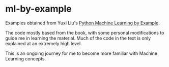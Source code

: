 # ml-by-example
Examples obtained from Yuxi Liu's [Python Machine Learning by Example](https://www.amazon.com/Python-Machine-Learning-Example-learning/dp/1783553111).

The code mostly based from the book, with some personal modifications to guide me in learning the material. Much of the code in the text is only explained at an extremely high level. 

This is an ongoing journey for me to become more familiar with Machine Learning concepts.
